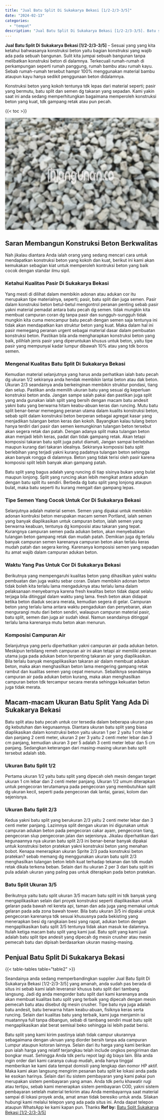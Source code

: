 ```yaml
---
title: "Jual Batu Split Di Sukakarya Bekasi [1/2-2/3-3/5]"
date: "2024-02-13"
categories: 
  - "tempat"
description: "Jual Batu Split Di Sukakarya Bekasi [1/2-2/3-3/5]. Batu split yang kami kirim pastinya ialah tidak campur ukurannya sebagaimana dengan ukruan yang diorder be..."
---
```


**Jual Batu Split Di Sukakarya Bekasi \[1/2-2/3-3/5\]** – Sesuai yang yang kita ketahui bahwasanya konstruksi beton yaitu bagian konstruksi yang wajib ada pada sebuah bangunan. Sulit kita jumpai sebuah bangunan tanpa melibatkan konstruksi beton di dalamnya. Terkecuali rumah-rumah di perkampungan seperti rumah panggung, rumah bambu atau rumah kayu. Sebab rumah-rumah tersebut hampir 100% menggunakan material bambu ataupun kayu hanya sedikit penggunaan beton didalamnya.

Konstruksi beton yang kokoh tentunya tdk lepas dari material seperti; pasir yang bermutu, batu split dan semen dg takaran yang sepadan. Kami yakin saat ini anda sedang memperhitungkan bagaimana memperoleh konstruksi beton yang kuat, tdk gampang retak atau pun pecah.

{{< toc >}}

![Jual Batu Split Di Sukakarya Bekasi [1/2-2/3-3/5]](/images/jual-batu-split-09.png)

## Saran Membangun Konstruksi Beton Berkwalitas

Nah jikalau diantara Anda ialah orang yang sedang mencari cara untuk mendapatkan konstruksi beton yang kokoh dan kuat, berikut ini kami akan kemukakan sebagian kiat untuk memperoleh kontruksi beton yang baik cocok dengan standar ilmu sipil.

### Ketahui Kualitas Pasir Di Sukakarya Bekasi

Yang mesti di dilihat dalam membikin adonan atau adukan cor itu merupakan tipe materialnya, seperti; pasir, batu split dan juga semen. Pasir dalam konstruksi beton betul-betul mengontrol peranan penting sebab pasir yakni material pemadat antara batu pecah dg semen. tidak mungkin kita membuat campuran coran dg tanpa pasir dan sungguh-sungguh tidak mungkin kita cuma mencampur batu pecah dengan semen saja tentunya ini tidak akan mendapatkan kan struktur beton yang kuat. Maka dalam hal ini pasir memegang peranan urgent sebagai material dasar dalam pembuatan konstruksi beton. Pastikan bila anda mengharapkan konstruksi beton yang baik, pilihlah jenis pasir yang diperuntukan khusus untuk beton, yaitu tipe pasir yang mempunyai kadar lumpur dibawah 10% atau yang tdk boros semen.

### Mengenal Kualitas Batu Split Di Sukakarya Bekasi

Kemudian material selanjutnya yang harus anda perhatikan ialah batu pecah dg ukuran 1/2 sekiranya anda hendak membikin lantai beton atau dak beton. Ukuran 2/3 seandainya anda berkeinginan membikin struktur pondasi, tiang dan selup. Pastikan anda memilih ukuran batu yang sesuai dg keperluan konstruksi beton anda. Jangan sampe salah pakai dan pastikan juga split yang anda gunakan ialah split yang bersih dengan macam batu andesit yakni batu yang berwarna hitam keabu-abuan keras dan runcing. Mutu batu split benar-benar memegang peranan utama dalam kualits konstruksi beton, sebab split dalam konstruksi beton berperan sebagai agregat kasar yang menjadikan tulangan beton keras dan kokoh. Bayangkan kalau tulang beton hanya terdiri dari pasir dan semen kemungkinan tulangan beton tersebut akan segera retak dan patah. Dengan adanya split maka tulangan beton akan menjadi lebih keras, padat dan tidak gampang retak. Akan tetapi komposisi takaran batu split juga patut diamati, Jangan sampai berlebihan maupun kurang dari takaran idealnya. Sekiranya komposisi batu split berlebihan yang terjadi yakni kurang padatnya tulangan beton sehingga akan banyak rongga di dalamnya. Beton yang tidak terisi oleh pasir karena komposisi split lebih banyak akan gampang patah.

Batu split yang bagus adalah yang runcing di tiap sisinya bukan yang bulat maupun lonjong. Split yang runcing akan lebih mengikat antara adukan dengan batu split itu sendiri. Berbeda dg batu split yang lonjong ataupun bulat, maka batu seperti itu kurang mengait dan gampang lepas.

### Tipe Semen Yang Cocok Untuk Cor Di Sukakarya Bekasi

Selanjutnya adalah material semen. Semen yang dipakai untuk membikin adonan kontruksi beton merupakan macam semen Portland, ialah semen yang banyak diaplikasikan untuk campuran beton, ialah semen yang berwarna keabuan, tentunya dg komposisi atau takaran yang tepat. Kurangnya campuran semen pada adukan beton, akan menyebabkan tulangan beton gampang retak dan mudah patah. Demikian juga dg terlalu banyak campuran semen karenanya campuran beton akan terlalu keras mudah patah dan segera kering. Karenanya komposisi semen yang sepadan itu amat wajib dalam campuran adukan beton.

### Waktu Yang Pas Untuk Cor Di Sukakarya Bekasi

Berikutnya yang mempengaruhi kualitas beton yang dihasilkan yakni waktu pembuatan dan juga waktu sebar coran. Dalam membikin adonan beton tidak boleh kita terlalu lama mengaduknya atau terlalu lama dalam pelaksanaan menyebarnya karena fresh kwalitas beton tidak dapat selalu terjaga bila ditinggal dalam waktu yang lama. fresh beton akan didapat ketika beton diaduk secara merata, kemudian segera di gelar. Campuran beton yang terlalu lama antara waktu pengadukan dan penyebaran, akan mengurangi mutu dari beton sendiri, walaupun campuran material pasir, batu split, semen dan juga air sudah ideal. Namun seandainya ditinggal terlalu lama karenanya mutu beton akan menurun.

### Komposisi Campuran Air

Selanjutnya yang perlu diperhatikan yakni campuran air pada adukan beton. Meskipun terbilang remeh campuran air ini akan tetapi air memiliki peranan utama juga pada adukan beton terpenting takaran air yang diaplikasikan. Bila terlalu banyak mengaplikasikan takaran air dalam membuat adukan beton, maka akan menghasilkan beton lama mengering gampang retak rambut dan kualitas semen yang cepat menurun. Sebaliknya seandainya campuran air pada adukan beton kurang, maka akan menghasilkan campuran beton tdk tercampur secara merata sehingga kekuatan beton juga tidak merata.

## Macam-macam Ukuran Batu Split Yang Ada Di Sukakarya Bekasi

Batu split atau batu pecah untuk cor tersedia dalam beberapa ukuran pas dg kebutuhan dan kegunaannya. Diantara ukuran batu split yang biasa diaplikasikan dalam konstruksi beton yaitu ukuran 1 per 2 yaitu 1 cm lebar dan panjang 2 centi meter, ukuran 2 per 3 yaitu 2 centi meter lebar dan 3 cm panjang, kemudian ukuran 3 per 5 adalah 3 centi meter lebar dan 5 cm panjang. Sedangkan keterangan dari masing-masing ukuran batu split tersebut adalah sbb.

### Ukuran Batu Split 1/2

Pertama ukuran 1/2 yaitu batu split yang dipecah oleh mesin dengan target ukuran 1 cm lebar dan 2 centi meter panjang. Ukuran 1/2 umum diterapkan untuk pengecoran terutamanya pada pengecoran yang membutuhkan split dg ukuran kecil, seperti pada pengecoran dak lantai, garasi, kolom dan sejenisnya.

### Ukuran Batu Split 2/3

Kedua yakni batu split yang berukuran 2/3 yaitu 2 centi meter lebar dan 3 centi meter panjang. Lazimnya split dengan ukuran ini digunakan untuk campuran adukan beton pada pengecoran cakar ayam, pengecoran tiang, pengecoran slup pengecoran jalan dan sejenisnya. Jikalau diperhatikan dari kegunaannya nya ukuran batu split 2/3 ini benar-benar banyak dipakai untuk konstruksi beton pratekan yakni konstruksi beton yang menahan bobot. Kenapa menerapkan ukuran Sprite 2/3 pada konstruksi beton pratekan? sebab memang dg menggunakan ukuran batu split 2/3 menghasilkan tulangan beton lebih kuat terhadap tekanan dan tdk mudah retak dikala terkena beban. Selain dari itu ukuran 2 per 3 dari batu split ini pula adalah ukuran yang paling pas untuk diterapkan pada beton pratekan.

### Batu Split Ukuran 3/5

Berikutnya yaitu batu split ukuran 3/5 macam batu split ini tdk banyak yang mengaplikasikan selain dari proyek konstruksi seperti diaplikasikan untuk gelaran pada bawah rel kereta api, taman dan ada juga yang memakai untuk gelaran pada ada zona bawah tower. Bila batu ukuran 3/5 ini dipakai untuk pengecoran karenanya tdk sesuai khususnya pada bekisting yang menerapkan besi dg rangkaian besi yang rapat, adukan beton dengan mengaplikasikan batu split 3/5 tentunya tidak akan masuk ke dalamnya. Itulah ketiga macam batu split yang kami jual. Batu split yang kami jual adalah batu split tipe andesit yang dipecah dg mesin crusher atau mesin pemecah batu dan dipisah berdasarkan ukuran masing-masing.

## Penjual Batu Split Di Sukakarya Bekasi

{{< table-tables table="table2" >}}

Seandainya anda sedang memperbandingkan supplier Jual Batu Split Di Sukakarya Bekasi \[1/2-2/3-3/5\] yang amanah, anda sudah pas berada di situs ini sebab kami ialah leveransir khusus batu split dari tambang langsung. Jadi dg anda mengorder batu split dari kami karenanya anda akan membuat kualitas batu split yang terbaik yang dipecah dengan mesin pemecah batu atau disebut dg mesin crusher. Tipe batu nya juga adalah batu andesit, batu berwarna hitam keabu-abuan, fisiknya keras serta runcing. Selain dari kualitas batu yang terbaik, kami juga menjamin isi muatannya full tanpa dibangun, sebab di tambang sendiri muat batu split mengaplikasikan alat berat semisal beko sehingga isi lebih padat berisi.

Batu split yang kami kirim pastinya ialah tidak campur ukurannya sebagaimana dengan ukruan yang diorder bersih tanpa ada campuran Lumpur ataupun kotoran lainnya. Selain dari itu harga yang kami berikan pun ialah harga yang relatif terjangkau telah include ongkos pengiriman dan bongkar muat. Sehingga Anda tdk perlu repot lagi dg biaya lain. Bila anda ingin order dari kami caranya cukup mudah, anda hanya tinggal memberikan ke kami data tempat domisili yang lengkap dan nomor HP aktif. Maka kami akan langsung mengirim pesanan batu split ke lokasi anda pada ke esokan harinya. Selain dari itu sistem pembayaran yang kami pakai pun merupakan sistem pembayaran yang aman. Anda tdk perlu khawatir rugi atau tertipu, sebab kami menerapkan sistem pembayaran COD, yakni sistem pembayaran setelah material terkirim atau Anda membayarnya saat material sampai di lokasi proyek anda, amat aman tidak beresiko untuk anda. Silakan hubungi kami melalui telepon yang ada pada situs ini. Anda dapat telepon ataupun WhatsApp ke kami kapan pun. Thanks
**Ref by:** [Batu Split Sukakarya Bekasi [1/2-2/3-3/5]](https://id.wikipedia.org/wiki/Batu)
